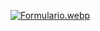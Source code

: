 [![Formulario.webp](https://i.postimg.cc/hGSfX7fd/Formulario.webp)](https://jolly-twilight-a2e494.netlify.app/)
